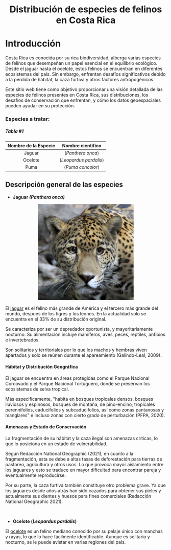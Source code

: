 # <p style="text-align: center;"> **Distribución de especies de felinos en Costa Rica** </p>


# Introducción
Costa Rica es conocida por su rica biodiversidad, alberga varias especies de felinos que desempeñan un papel esencial en el equilibrio ecológico. Desde el jaguar hasta el ocelote, estos felinos se encuentran en diferentes ecosistemas del país. Sin embargo, enfrentan desafíos significativos debido a la pérdida de hábitat, la caza furtiva y otros factores antropogénicos.

Este sitio web tiene como objetivo proporcionar una visión detallada de las especies de felinos presentes en Costa Rica, sus distribuciones, los desafíos de conservación que enfrentan, y cómo los datos geoespaciales pueden ayudar en su protección.


### Especies a tratar:
##### ___Tabla #1___

|   Nombre de  la Especie   | Nombre cientifico    | 
|:-------------------------:|:--------------------:|
| Jaguar                    |  (_Panthera onca_)   |
| Ocelote                   |(_Leopardus pardalis_)|
| Puma                      |  (_Puma concolor_)   |

## Descripción general de las especies

* **Jaguar _(Panthera onca)_**
<p style='text-align: center;'>
<img src="Jaguar.jpg" height="300" >


El [jaguar](https://www.nationalgeographicla.com/animales/2020/04/jaguar) es el felino más grande de América y el tercero más grande del mundo, después de los tigres y los leones. En la actualidad solo se encuentra en el 33% de su distribución original.
&nbsp;

Se caracteriza por ser un depredador oportunista, y mayoritariamente nocturno. Su alimentación  incluye mamíferos, aves, peces, reptiles, anfibios e invertebrados. 
&nbsp;

Son solitarios y territoriales por lo que los machos y hembras viven apartados y solo se reúnen durante el apareamiento (Galindo-Leal, 2009).

#### Hábitat y Distribución Geográfica

El jaguar se encuentra en áreas protegidas como el Parque Nacional Corcovado y el Parque Nacional Tortuguero, donde se preservan los ecosistemas de selva tropical.
&nbsp;

Más especificamente, "habita en bosques tropicales densos, bosques lluviosos y espinosos, bosques de montaña, de pino-encino, tropicales perennifolios, caducifolios y subcaducifolios, así como zonas pantanosas y manglares" e incluso zonas con cierto grado de perturbación (PFPA, 2020).

#### Amenazas y Estado de Conservación

La fragmentación de su hábitat y la caza ilegal son amenazas críticas, lo que lo posiciona en un estado de vulnerabilidad.
&nbsp;

Según  Redacción National Geographic
(2021), en cuanto a la fragmentación, esta se debe a altas tasas de deforestación para tierras de pastoreo, agricultura y otros usos. Lo que provoca mayor aislamiento entre los jaguares y esto se traduce en mayor dificultad para encontrar pareja y eventualmente reproducirse.
&nbsp;

Por su parte, la caza furtiva también constituye otro problema grave. Ya que los jaguares desde años atrás han sido cazados para obtener sus pieles y actualmente sus dientes y huesos para fines comerciales (Redacción National Geographic
2021). 

&nbsp;

* **Ocelote (_Leopardus pardalis_)**

El [ocelote](https://www.ngenespanol.com/animales/ocelote-el-pequeno-tigre-de-america-que-esta-en-riesgo/) es un felino mediano conocido por su pelaje único con manchas y rayas, lo que lo hace fácilmente identificable. Aunque es solitario y nocturno, se le puede avistar en varias regiones del país.
